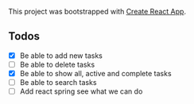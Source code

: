 This project was bootstrapped with [Create React App](https://github.com/facebook/create-react-app).

## Todos

- [x] Be able to add new tasks
- [ ] Be able to delete tasks
- [x] Be able to show all, active and complete tasks
- [ ] Be able to search tasks
- [ ] Add react spring see what we can do